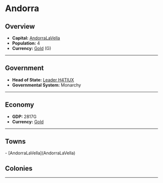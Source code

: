 # <!--NAME-->Andorra<!--NAME-->

## Overview

- **Capital:** <!--CAPITAL_LINK-->[AndorraLaVella](AndorraLaVella)<!--CAPITAL_LINK-->
- **Population:** <!--POPULATION-->4<!--POPULATION-->
- **Currency:** <!--CURRENCY_LINK-->[Gold](Gold)<!--CURRENCY_LINK--> (<!--CURRENCY_ABV-->G<!--CURRENCY_ABV-->)

---

## Government

- **Head of State:** <!--LEADER_TITLE_LINK-->[Leader H4TIUX](H4TIUX)<!--LEADER_TITLE_LINK-->
- **Governmental System:** <!--GOVERNMENT-->Monarchy<!--GOVERNMENT-->

---

## Economy

- **GDP:** <!--GDP-->2817G<!--GDP-->
- **Currency:** <!--CURRENCY_LINK-->[Gold](Gold)<!--CURRENCY_LINK-->

---

## Towns

<!--TOWNS-->- [AndorraLaVella](AndorraLaVella)<!--TOWNS-->

## Colonies

<!--COLONIES--><!--COLONIES-->

---